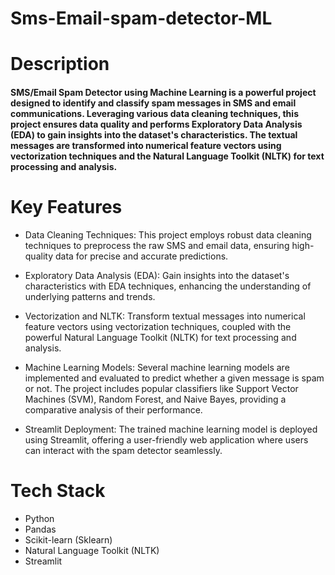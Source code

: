 # Sms-Email-spam-detector-ML
# Description

#### SMS/Email Spam Detector using Machine Learning is a powerful project designed to identify and classify spam messages in SMS and email communications. Leveraging various data cleaning techniques, this project ensures data quality and performs Exploratory Data Analysis (EDA) to gain insights into the dataset's characteristics. The textual messages are transformed into numerical feature vectors using vectorization techniques and the Natural Language Toolkit (NLTK) for text processing and analysis.

# Key Features
* Data Cleaning Techniques: This project employs robust data cleaning techniques to preprocess the raw SMS and email data, ensuring high-quality data for precise and accurate predictions.

* Exploratory Data Analysis (EDA): Gain insights into the dataset's characteristics with EDA techniques, enhancing the understanding of underlying patterns and trends.

* Vectorization and NLTK: Transform textual messages into numerical feature vectors using vectorization techniques, coupled with the powerful Natural Language Toolkit (NLTK) for text processing and analysis.

* Machine Learning Models: Several machine learning models are implemented and evaluated to predict whether a given message is spam or not. The project includes popular classifiers like Support Vector Machines (SVM), Random Forest, and Naive Bayes, providing a comparative analysis of their performance.

* Streamlit Deployment: The trained machine learning model is deployed using Streamlit, offering a user-friendly web application where users can interact with the spam detector seamlessly.


# Tech Stack 
- Python
- Pandas
- Scikit-learn (Sklearn)
- Natural Language Toolkit (NLTK)
- Streamlit

